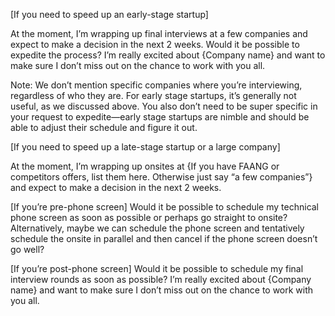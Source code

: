 [If you need to speed up an early-stage startup]

At the moment, I’m wrapping up final interviews at a few companies and expect to make a decision in the next 2 weeks. Would it be possible to expedite the process? I’m really excited about {Company name} and want to make sure I don’t miss out on the chance to work with you all.

Note: We don’t mention specific companies where you’re interviewing, regardless of who they are. For early stage startups, it’s generally not useful, as we discussed above. You also don’t need to be super specific in your request to expedite—early stage startups are nimble and should be able to adjust their schedule and figure it out.

[If you need to speed up a late-stage startup or a large company]

At the moment, I’m wrapping up onsites at {If you have FAANG or competitors offers, list them here. Otherwise just say “a few companies”} and expect to make a decision in the next 2 weeks.

[If you’re pre-phone screen] Would it be possible to schedule my technical phone screen as soon as possible or perhaps go straight to onsite? Alternatively, maybe we can schedule the phone screen and tentatively schedule the onsite in parallel and then cancel if the phone screen doesn’t go well?

[If you’re post-phone screen] Would it be possible to schedule my final interview rounds as soon as possible? I’m really excited about {Company name} and want to make sure I don’t miss out on the chance to work with you all.
